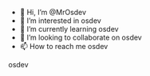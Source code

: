 - 👋 Hi, I’m @MrOsdev
- 👀 I’m interested in osdev
- 🌱 I’m currently learning osdev
- 💞️ I’m looking to collaborate on osdev
- 📫 How to reach me osdev

osdev 
